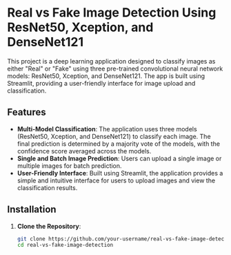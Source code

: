 # Real vs Fake Image Detection Using ResNet50, Xception, and DenseNet121

This project is a deep learning application designed to classify images as either "Real" or "Fake" using three pre-trained convolutional neural network models: ResNet50, Xception, and DenseNet121. The app is built using Streamlit, providing a user-friendly interface for image upload and classification.

## Features

- **Multi-Model Classification**: The application uses three models (ResNet50, Xception, and DenseNet121) to classify each image. The final prediction is determined by a majority vote of the models, with the confidence score averaged across the models.
- **Single and Batch Image Prediction**: Users can upload a single image or multiple images for batch prediction.
- **User-Friendly Interface**: Built using Streamlit, the application provides a simple and intuitive interface for users to upload images and view the classification results.

## Installation

1. **Clone the Repository**:
   ```bash
   git clone https://github.com/your-username/real-vs-fake-image-detection.git
   cd real-vs-fake-image-detection

 
